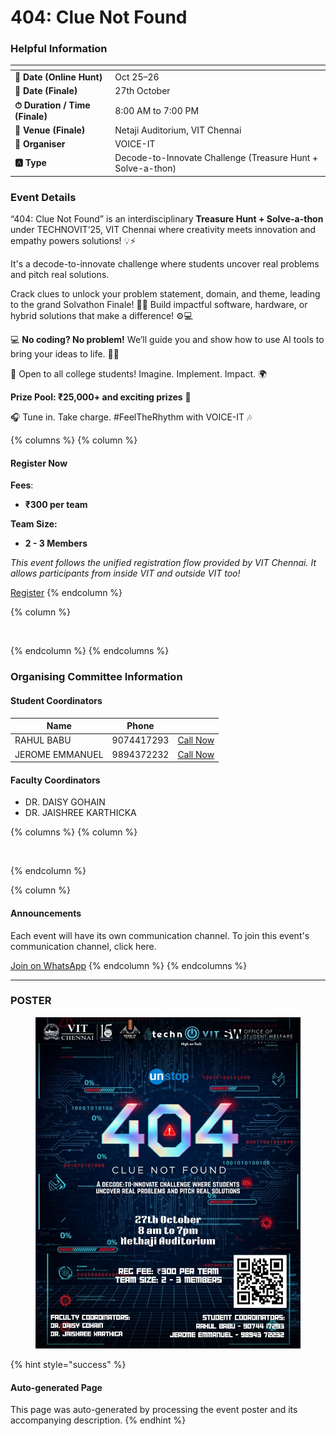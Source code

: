 # 404: Clue Not Found

### Helpful Information

<table data-view="cards"><thead><tr><th></th><th></th></tr></thead><tbody><tr><td><strong>📅 Date (Online Hunt)</strong></td><td>Oct 25–26</td></tr><tr><td><strong>📅 Date (Finale)</strong></td><td>27th October</td></tr><tr><td><strong>⏱ Duration / Time (Finale)</strong></td><td>8:00 AM to 7:00 PM</td></tr><tr><td><strong>📍 Venue (Finale)</strong></td><td>Netaji Auditorium, VIT Chennai</td></tr><tr><td><strong>👤 Organiser</strong></td><td>VOICE-IT</td></tr><tr><td><strong>🅰️ Type</strong></td><td>Decode-to-Innovate Challenge (Treasure Hunt + Solve-a-thon)</td></tr></tbody></table>

### Event Details

“404: Clue Not Found” is an interdisciplinary **Treasure Hunt + Solve-a-thon** under TECHNOVIT’25, VIT Chennai where creativity meets innovation and empathy powers solutions! 💡⚡

It's a decode-to-innovate challenge where students uncover real problems and pitch real solutions.

Crack clues to unlock your problem statement, domain, and theme, leading to the grand Solvathon Finale! 🧩💡 Build impactful software, hardware, or hybrid solutions that make a difference! ⚙💻

💻 **No coding? No problem!** We’ll guide you and show how to use AI tools to bring your ideas to life. 🤖✨

🎯 Open to all college students! Imagine. Implement. Impact. 🌍

**Prize Pool: ₹25,000+ and exciting prizes** 🎁

🎧 Tune in. Take charge. #FeelTheRhythm with VOICE-IT 🎶

{% columns %}
{% column %}
#### Register Now

**Fees**:

* **₹300 per team**

**Team Size:**

* **2 - 3 Members**

_This event follows the unified registration flow provided by VIT Chennai. It allows participants from inside VIT and outside VIT too!_

<a href="https://chennaievents.vit.ac.in/technovit/" class="button primary" data-icon="rocket-launch">Register</a>
{% endcolumn %}

{% column %}
<figure><img src="https://images.unsplash.com/photo-1607000975574-0b425df6975a?crop=entropy&#x26;cs=srgb&#x26;fm=jpg&#x26;ixid=M3wxOTcwMjR8MHwxfHNlYXJjaHw3fHxyZWdpc3RlcnxlbnwwfHx8fDE3NjEyNDU2MDF8MA&#x26;ixlib=rb-4.1.0&#x26;q=85" alt=""><figcaption></figcaption></figure>
{% endcolumn %}
{% endcolumns %}

### Organising Committee Information

#### Student Coordinators

<table data-card-size="large" data-view="cards"><thead><tr><th>Name</th><th data-type="number">Phone</th><th></th></tr></thead><tbody><tr><td>RAHUL BABU</td><td>9074417293</td><td><a href="tel:9074417293" class="button secondary">Call Now</a></td></tr><tr><td>JEROME EMMANUEL</td><td>9894372232</td><td><a href="tel:9894372232" class="button secondary">Call Now</a></td></tr></tbody></table>

#### Faculty Coordinators

* DR. DAISY GOHAIN
* DR. JAISHREE KARTHICKA

{% columns %}
{% column %}
<figure><img src="https://images.unsplash.com/photo-1650897877751-4446f52a0cb3?crop=entropy&#x26;cs=srgb&#x26;fm=jpg&#x26;ixid=M3wxOTcwMjR8MHwxfHNlYXJjaHw2fHxhbm5vdW5jZW1lbnR8ZW58MHx8fHwxNzYxMjQ2MzUxfDA&#x26;ixlib=rb-4.1.0&#x26;q=85" alt=""><figcaption></figcaption></figure>
{% endcolumn %}

{% column %}
#### Announcements

Each event will have its own communication channel. To join this event's communication channel, click here.

<a href="https://bit.ly/404wag" class="button primary" data-icon="bullhorn">Join on WhatsApp</a>
{% endcolumn %}
{% endcolumns %}

***

### POSTER

<figure><img src="../../.gitbook/assets/image (5).png" alt=""><figcaption></figcaption></figure>

{% hint style="success" %}
#### Auto-generated Page

This page was auto-generated by processing the event poster and its accompanying description.
{% endhint %}
